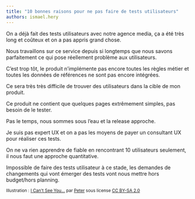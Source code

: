 ```yaml
---
title: "10 bonnes raisons pour ne pas faire de tests utilisateurs"
authors: ismael.hery
---
```


On a déjà fait des tests utilisateurs avec notre agence media, ça a été très long et coûteux et on a pas appris grand chose.

Nous travaillons sur ce service depuis si longtemps que nous savons parfaitement ce qui pose réellement problème aux utilisateurs.

C’est trop tôt, le produit n’implémente pas encore toutes les règles métier et toutes les données de références ne sont pas encore intégrées.

Ce sera très très difficile de trouver des utilisateurs dans la cible de mon produit.

Ce produit ne contient que quelques pages extrêmement simples, pas besoin de le tester.

Pas le temps, nous sommes sous l’eau et la release approche.

Je suis pas expert UX et on a pas les moyens de payer un consultant UX pour réaliser ces tests.

On ne va rien apprendre de fiable en rencontrant 10 utilisateurs seulement, il nous faut une approche quantitative.

Impossible de faire des tests utilisateur à ce stade, les demandes de changements qui vont émerger des tests vont nous mettre hors budget/hors planning.

<small>Illustration : <a title="I Can't See You..." href="https://www.flickr.com/photos/12023825@N04/2898021822">I Can't See You...</a> par <a href="https://www.flickr.com/photos/12023825@N04/">Peter</a> sous license <a href="https://creativecommons.org/licenses/by-sa/2.0/">CC BY-SA 2.0</a></small>
